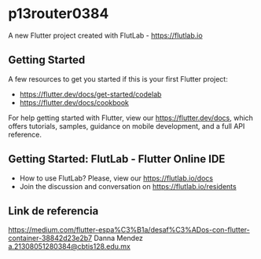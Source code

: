 # p13router0384

A new Flutter project created with FlutLab - https://flutlab.io

## Getting Started

A few resources to get you started if this is your first Flutter project:

- https://flutter.dev/docs/get-started/codelab
- https://flutter.dev/docs/cookbook

For help getting started with Flutter, view our
https://flutter.dev/docs, which offers tutorials,
samples, guidance on mobile development, and a full API reference.

## Getting Started: FlutLab - Flutter Online IDE

- How to use FlutLab? Please, view our https://flutlab.io/docs
- Join the discussion and conversation on https://flutlab.io/residents
## Link de referencia
https://medium.com/flutter-espa%C3%B1a/desaf%C3%ADos-con-flutter-container-38842d23e2b7
Danna Mendez a.21308051280384@cbtis128.edu.mx

